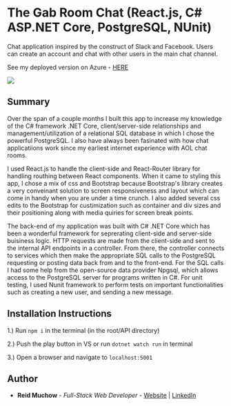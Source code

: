 # The Gab Room Chat  (React.js, C# ASP.NET Core, PostgreSQL, NUnit)

Chat application inspired by the construct of Slack and Facebook.  Users can create an account and chat with other users in the main chat channel.

See my deployed version on Azure - [HERE](https://reidchatapp.azurewebsites.net)

![](src/chat_app.png)

## Summary

Over the span of a couple months I built this app to increase my knowledge of the C# framework .NET Core, client/server-side relationships and management/utilization of a relational SQL database in which I chose the powerful PostgreSQL.  I also have always been fasinated with how chat applicatiions work since my earliest internet experience with AOL chat rooms.   

I used React.js to handle the client-side and React-Router library for handling routhing between React components.  When it came to styling this app, I chose a mix of css and Bootstrap because Bootstrap's library creates a very conveinant solution to screen responsiveness and layout which can come in handy when you are under a time crunch.  I also added several css edits to the Bootstrap for custimization such as container and div sizes and their positioning along with media quiries for screen break points.  

The back-end of my application was built with C# .NET Core which has been a wonderful framework for seprerating client-side and server-side buisiness logic.  HTTP requests are made from the client-side and sent to the internal API endpoints in a controller.  From there, the controller connects to services which then make the appropriate SQL calls to the PostgreSQL requesting or posting data back from and to the front-end.  For the SQL calls I had some help from the open-source data provider Npgsql, which allows access to the PostgreSQL server for programs written in C#.  For unit testing, I used Nunit framework to perform tests on important functionalities such as creating a new user, and sending a new message.



## Installation Instructions

1.) Run `npm i` in the terminal (in the root/API directory)

2.) Push the play button in VS or run `dotnet watch run` in terminal

3.) Open a browser and navigate to `localhost:5001`


## Author 

* **Reid Muchow** - *Full-Stack Web Developer* - [Website](https://www.reidmuchow.com) | [LinkedIn](https://www.linkedin.com/in/reidmuchow/)
